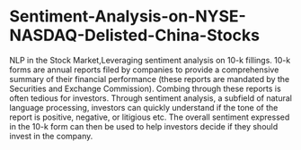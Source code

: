 # Sentiment-Analysis-on-NYSE-NASDAQ-Delisted-China-Stocks
NLP in the Stock Market,Leveraging sentiment analysis on 10-k fillings. 10-k forms are annual reports filed by companies to provide a comprehensive summary of their financial performance (these reports are mandated by the Securities and Exchange Commission). Combing through these reports is often tedious for investors. Through sentiment analysis, a subfield of natural language processing, investors can quickly understand if the tone of the report is positive, negative, or litigious etc. The overall sentiment expressed in the 10-k form can then be used to help investors decide if they should invest in the company.
